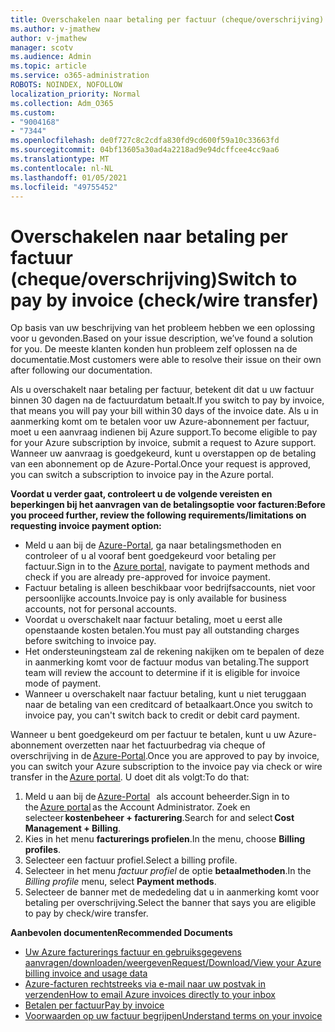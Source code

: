 ```yaml
---
title: Overschakelen naar betaling per factuur (cheque/overschrijving)
ms.author: v-jmathew
author: v-jmathew
manager: scotv
ms.audience: Admin
ms.topic: article
ms.service: o365-administration
ROBOTS: NOINDEX, NOFOLLOW
localization_priority: Normal
ms.collection: Adm_O365
ms.custom:
- "9004168"
- "7344"
ms.openlocfilehash: de0f727c8c2cdfa830fd9cd600f59a10c33663fd
ms.sourcegitcommit: 04bf13605a30ad4a2218ad9e94dcffcee4cc9aa6
ms.translationtype: MT
ms.contentlocale: nl-NL
ms.lasthandoff: 01/05/2021
ms.locfileid: "49755452"
---
```

# <a name="switch-to-pay-by-invoice-checkwire-transfer"></a><span data-ttu-id="387d5-102">Overschakelen naar betaling per factuur (cheque/overschrijving)</span><span class="sxs-lookup"><span data-stu-id="387d5-102">Switch to pay by invoice (check/wire transfer)</span></span>

<span data-ttu-id="387d5-103">Op basis van uw beschrijving van het probleem hebben we een oplossing voor u gevonden.</span><span class="sxs-lookup"><span data-stu-id="387d5-103">Based on your issue description, we’ve found a solution for you.</span></span> <span data-ttu-id="387d5-104">De meeste klanten konden hun probleem zelf oplossen na de documentatie.</span><span class="sxs-lookup"><span data-stu-id="387d5-104">Most customers were able to resolve their issue on their own after following our documentation.</span></span>

<span data-ttu-id="387d5-105">Als u overschakelt naar betaling per factuur, betekent dit dat u uw factuur binnen 30 dagen na de factuurdatum betaalt.</span><span class="sxs-lookup"><span data-stu-id="387d5-105">If you switch to pay by invoice, that means you will pay your bill within 30 days of the invoice date.</span></span> <span data-ttu-id="387d5-106">Als u in aanmerking komt om te betalen voor uw Azure-abonnement per factuur, moet u een aanvraag indienen bij Azure support.</span><span class="sxs-lookup"><span data-stu-id="387d5-106">To become eligible to pay for your Azure subscription by invoice, submit a request to Azure support.</span></span> <span data-ttu-id="387d5-107">Wanneer uw aanvraag is goedgekeurd, kunt u overstappen op de betaling van een abonnement op de Azure-Portal.</span><span class="sxs-lookup"><span data-stu-id="387d5-107">Once your request is approved, you can switch a subscription to invoice pay in the Azure portal.</span></span>

<span data-ttu-id="387d5-108">**Voordat u verder gaat, controleert u de volgende vereisten en beperkingen bij het aanvragen van de betalingsoptie voor facturen:**</span><span class="sxs-lookup"><span data-stu-id="387d5-108">**Before you proceed further, review the following requirements/limitations on requesting invoice payment option:**</span></span>

- <span data-ttu-id="387d5-109">Meld u aan bij de [Azure-Portal](https://portal.azure.com/), ga naar betalingsmethoden en controleer of u al vooraf bent goedgekeurd voor betaling per factuur.</span><span class="sxs-lookup"><span data-stu-id="387d5-109">Sign in to the [Azure portal](https://portal.azure.com/), navigate to payment methods and check if you are already pre-approved for invoice payment.</span></span>
- <span data-ttu-id="387d5-110">Factuur betaling is alleen beschikbaar voor bedrijfsaccounts, niet voor persoonlijke accounts.</span><span class="sxs-lookup"><span data-stu-id="387d5-110">Invoice pay is only available for business accounts, not for personal accounts.</span></span>
- <span data-ttu-id="387d5-111">Voordat u overschakelt naar factuur betaling, moet u eerst alle openstaande kosten betalen.</span><span class="sxs-lookup"><span data-stu-id="387d5-111">You must pay all outstanding charges before switching to invoice pay.</span></span>
- <span data-ttu-id="387d5-112">Het ondersteuningsteam zal de rekening nakijken om te bepalen of deze in aanmerking komt voor de factuur modus van betaling.</span><span class="sxs-lookup"><span data-stu-id="387d5-112">The support team will review the account to determine if it is eligible for invoice mode of payment.</span></span>
- <span data-ttu-id="387d5-113">Wanneer u overschakelt naar factuur betaling, kunt u niet teruggaan naar de betaling van een creditcard of betaalkaart.</span><span class="sxs-lookup"><span data-stu-id="387d5-113">Once you switch to invoice pay, you can't switch back to credit or debit card payment.</span></span>

<span data-ttu-id="387d5-114">Wanneer u bent goedgekeurd om per factuur te betalen, kunt u uw Azure-abonnement overzetten naar het factuurbedrag via cheque of overschrijving in de [Azure-Portal](https://portal.azure.com/).</span><span class="sxs-lookup"><span data-stu-id="387d5-114">Once you are approved to pay by invoice, you can switch your Azure subscription to the invoice pay via check or wire transfer in the [Azure portal](https://portal.azure.com/).</span></span>
<span data-ttu-id="387d5-115">U doet dit als volgt:</span><span class="sxs-lookup"><span data-stu-id="387d5-115">To do that:</span></span>

1. <span data-ttu-id="387d5-116">Meld u aan bij de [Azure-Portal](https://portal.azure.com/)   als account beheerder.</span><span class="sxs-lookup"><span data-stu-id="387d5-116">Sign in to the [Azure portal](https://portal.azure.com/) as the Account Administrator.</span></span> <span data-ttu-id="387d5-117">Zoek en selecteer **kostenbeheer + facturering**.</span><span class="sxs-lookup"><span data-stu-id="387d5-117">Search for and select **Cost Management + Billing**.</span></span>
2. <span data-ttu-id="387d5-118">Kies in het menu **facturerings profielen**.</span><span class="sxs-lookup"><span data-stu-id="387d5-118">In the menu, choose **Billing profiles**.</span></span>
3. <span data-ttu-id="387d5-119">Selecteer een factuur profiel.</span><span class="sxs-lookup"><span data-stu-id="387d5-119">Select a billing profile.</span></span>
4. <span data-ttu-id="387d5-120">Selecteer in het menu *factuur profiel* de optie **betaalmethoden**.</span><span class="sxs-lookup"><span data-stu-id="387d5-120">In the *Billing profile* menu, select **Payment methods**.</span></span>
5. <span data-ttu-id="387d5-121">Selecteer de banner met de mededeling dat u in aanmerking komt voor betaling per overschrijving.</span><span class="sxs-lookup"><span data-stu-id="387d5-121">Select the banner that says you are eligible to pay by check/wire transfer.</span></span>

<span data-ttu-id="387d5-122">**Aanbevolen documenten**</span><span class="sxs-lookup"><span data-stu-id="387d5-122">**Recommended Documents**</span></span>

- [<span data-ttu-id="387d5-123">Uw Azure facturerings factuur en gebruiksgegevens aanvragen/downloaden/weergeven</span><span class="sxs-lookup"><span data-stu-id="387d5-123">Request/Download/View your Azure billing invoice and usage data</span></span>](https://docs.microsoft.com/azure/billing/billing-download-azure-invoice-daily-usage-date)
- [<span data-ttu-id="387d5-124">Azure-facturen rechtstreeks via e-mail naar uw postvak in verzenden</span><span class="sxs-lookup"><span data-stu-id="387d5-124">How to email Azure invoices directly to your inbox</span></span>](https://docs.microsoft.com/azure/billing/billing-download-azure-invoice-daily-usage-date)
- [<span data-ttu-id="387d5-125">Betalen per factuur</span><span class="sxs-lookup"><span data-stu-id="387d5-125">Pay by invoice</span></span>](https://docs.microsoft.com/azure/billing/billing-how-to-pay-by-invoice)
- [<span data-ttu-id="387d5-126">Voorwaarden op uw factuur begrijpen</span><span class="sxs-lookup"><span data-stu-id="387d5-126">Understand terms on your invoice</span></span>](https://docs.microsoft.com/azure/billing/billing-understand-your-invoice)
